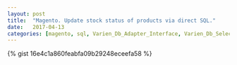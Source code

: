 ```yaml
---
layout: post
title:  "Magento. Update stock status of products via direct SQL."
date:   2017-04-13
categories: [magento, sql, Varien_Db_Adapter_Interface, Varien_Db_Select, query, stock update]
---
```


{% gist 16e4c1a860feabfa09b29248eceefa58 %}

